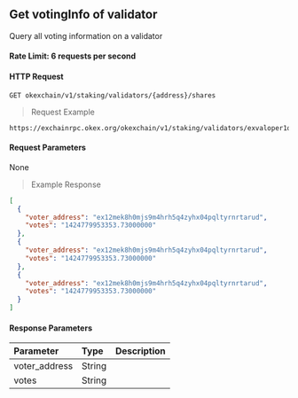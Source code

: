 ## Get votingInfo of validator

Query all voting information on a validator

#### Rate Limit: 6 requests per second

#### HTTP Request

`GET okexchain/v1/staking/validators/{address}/shares
`

> Request Example

```wiki
https://exchainrpc.okex.org/okexchain/v1/staking/validators/exvaloper1q9nct2gska2yutx24starv6s63xz022fdwdgzv/shares
```

#### Request Parameters

None
> Example Response

```json
[
  {
    "voter_address": "ex12mek8h0mjs9m4hrh5q4zyhx04pqltyrnrtarud",
    "votes": "1424779953353.73000000"
  },
  {
    "voter_address": "ex12mek8h0mjs9m4hrh5q4zyhx04pqltyrnrtarud",
    "votes": "1424779953353.73000000"
  },
  {
    "voter_address": "ex12mek8h0mjs9m4hrh5q4zyhx04pqltyrnrtarud",
    "votes": "1424779953353.73000000"
  }
]

```

#### Response Parameters

| **Parameter** | **Type** | **Description**                                                                                                                                                                                                                                                      |
| :----------------- | :------- | :------------------------------------------------------------------------------------------------------------------------------------------------------------------------------------------------------------------------------------------------------------------- |
|  voter_address     | String    | 				| 
|  votes             | String    | 				| 
